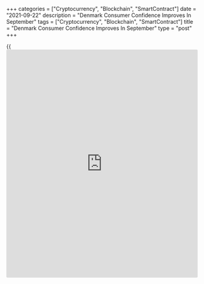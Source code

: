 +++
categories = ["Cryptocurrency", "Blockchain", "SmartContract"]
date = "2021-09-22"
description = "Denmark Consumer Confidence Improves In September"
tags = ["Cryptocurrency", "Blockchain", "SmartContract"]
title = "Denmark Consumer Confidence Improves In September"
type = "post"
+++

{{<iframe id="large-banner" src="https://www.bounty.group/#slide=23.0" width="100%" height="600" scrolling="no" style="border: 0px solid rgb(216, 221, 230); border-radius: 3px;">}}

Denmark consumer confidence improved in September, survey data from
Statistics Denmark showed on Wednesday.

The consumer confidence index rose to 8.2 in September from 4.4 in
August. The average for the past six months was 3.2.

The index measuring consumers' view regarding the future personal
financial situation increased to 16.2 in September from 13.5 in the
preceding month.

The measure reflecting the past personal financial situation rose to 9.6
in September from 7.1 in the prior month.

Households' assessment regarding the general economic situation of the
country over the next year grew to 14.0 in September from 8.6 in August.

The index reflecting the view on the past general economic situation
improved to 10.4 from 0.4 August.

Consumers were more negative toward the big purchases in September as
the index increased to -9.2 from -7.7 in the previous month.

They expect the unemployment to decrease over the next year.

For comments and feedback [contact](https://www.playgroundfx.com/contact/): editorial@rtt[news](https://www.letsplayfx.com/blog/forex-news-website/).com

[Economic News][1]

 **What parts of the world are seeing the best (and worst) economic
performances lately? Click[here][2] to check out our [Econ Scorecard][2]
and find out! See up-to-the-moment [ranking](https://www.playgroundfx.com/blog/crypto-exchange-ranking/)s for the best and worst
performers in [GDP][3], [unemployment rate][4], [inflation][5] and much
more.**

   1. www.rtt[news](https://www.letsplayfx.com/blog/forex-news-website/).com/Content/EconomicNews.aspx
   2. www.rtt[news](https://www.letsplayfx.com/blog/forex-news-website/).com/economic-scorecard/world-rank/industrial-production/highest-performance.aspx
   3. www.rtt[news](https://www.letsplayfx.com/blog/forex-news-website/).com/economic-scorecard/world-rank/GDP/highest-performance.aspx
   4. www.rtt[news](https://www.letsplayfx.com/blog/forex-news-website/).com/economic-scorecard/world-rank/unemployment-rate/lowest-performance.aspx
   5. www.rtt[news](https://www.letsplayfx.com/blog/forex-news-website/).com/economic-scorecard/world-rank/CPI/highest-performance.aspx